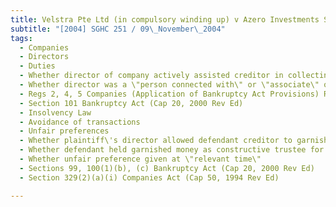 ```yaml
---
title: Velstra Pte Ltd (in compulsory winding up) v Azero Investments SA 
subtitle: "[2004] SGHC 251 / 09\_November\_2004"
tags:
  - Companies
  - Directors
  - Duties
  - Whether director of company actively assisted creditor in collecting debt from company to the prejudice of other creditors
  - Whether director was a \"person connected with\" or \"associate\" of defendant
  - Regs 2, 4, 5 Companies (Application of Bankruptcy Act Provisions) Regulations (Cap 50, Rg 3, 1995 Ed)
  - Section 101 Bankruptcy Act (Cap 20, 2000 Rev Ed)
  - Insolvency Law
  - Avoidance of transactions
  - Unfair preferences
  - Whether plaintiff\'s director allowed defendant creditor to garnish the plaintiff\'s money to the prejudice of the plaintiffÂ’s other creditors
  - Whether defendant held garnished money as constructive trustee for plaintiff
  - Whether unfair preference given at \"relevant time\"
  - Sections 99, 100(1)(b), (c) Bankruptcy Act (Cap 20, 2000 Rev Ed)
  - Section 329(2)(a)(i) Companies Act (Cap 50, 1994 Rev Ed)

---
```



